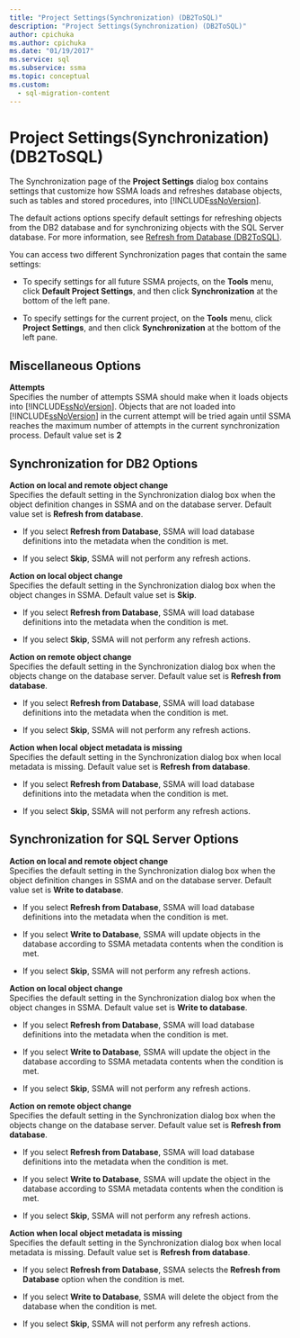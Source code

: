 ```yaml
---
title: "Project Settings(Synchronization) (DB2ToSQL)"
description: "Project Settings(Synchronization) (DB2ToSQL)"
author: cpichuka
ms.author: cpichuka
ms.date: "01/19/2017"
ms.service: sql
ms.subservice: ssma
ms.topic: conceptual
ms.custom:
  - sql-migration-content
---
```

# Project Settings(Synchronization) (DB2ToSQL)
The Synchronization page of the **Project Settings** dialog box contains settings that customize how SSMA loads and refreshes database objects, such as tables and stored procedures, into [!INCLUDE[ssNoVersion](../../includes/ssnoversion-md.md)].  
  
The default actions options specify default settings for refreshing objects from the DB2 database and for synchronizing objects with the SQL Server database. For more information, see [Refresh from Database &#40;DB2ToSQL&#41;](../../ssma/db2/refresh-from-database-db2tosql.md).  
  
You can access two different Synchronization pages that contain the same settings:  
  
-   To specify settings for all future SSMA projects, on the **Tools** menu, click **Default Project Settings**, and then click **Synchronization** at the bottom of the left pane.  
  
-   To specify settings for the current project, on the **Tools** menu, click **Project Settings**, and then click **Synchronization** at the bottom of the left pane.  
  
## Miscellaneous Options  
**Attempts**  
Specifies the number of attempts SSMA should make when it loads objects into [!INCLUDE[ssNoVersion](../../includes/ssnoversion-md.md)]. Objects that are not loaded into [!INCLUDE[ssNoVersion](../../includes/ssnoversion-md.md)] in the current attempt will be tried again until SSMA reaches the maximum number of attempts in the current synchronization process. Default value set is **2**  
  
## Synchronization for DB2 Options  
**Action on local and remote object change**  
Specifies the default setting in the Synchronization dialog box when the object definition changes in SSMA and on the database server. Default value set is **Refresh from database**.  
  
-   If you select **Refresh from Database**, SSMA will load database definitions into the metadata when the condition is met.  
  
-   If you select **Skip**, SSMA will not perform any refresh actions.  
  
**Action on local object change**  
Specifies the default setting in the Synchronization dialog box when the object changes in SSMA. Default value set is **Skip**.  
  
-   If you select **Refresh from Database**, SSMA will load database definitions into the metadata when the condition is met.  
  
-   If you select **Skip**, SSMA will not perform any refresh actions.  
  
**Action on remote object change**  
Specifies the default setting in the Synchronization dialog box when the objects change on the database server. Default value set is **Refresh from database**.  
  
-   If you select **Refresh from Database**, SSMA will load database definitions into the metadata when the condition is met.  
  
-   If you select **Skip**, SSMA will not perform any refresh actions.  
  
**Action when local object metadata is missing**  
Specifies the default setting in the Synchronization dialog box when local metadata is missing. Default value set is **Refresh from database**.  
  
-   If you select **Refresh from Database**, SSMA will load database definitions into the metadata when the condition is met.  
  
-   If you select **Skip**, SSMA will not perform any refresh actions.  
  
## Synchronization for SQL Server Options  
**Action on local and remote object change**  
Specifies the default setting in the Synchronization dialog box when the object definition changes in SSMA and on the database server. Default value set is **Write to database**.  
  
-   If you select **Refresh from Database**, SSMA will load database definitions into the metadata when the condition is met.  
  
-   If you select **Write to Database**, SSMA will update objects in the database according to SSMA metadata contents when the condition is met.  
  
-   If you select **Skip**, SSMA will not perform any refresh actions.  
  
**Action on local object change**  
Specifies the default setting in the Synchronization dialog box when the object changes in SSMA. Default value set is **Write to database**.  
  
-   If you select **Refresh from Database**, SSMA will load database definitions into the metadata when the condition is met.  
  
-   If you select **Write to Database**, SSMA will update the object in the database according to SSMA metadata contents when the condition is met.  
  
-   If you select **Skip**, SSMA will not perform any refresh actions.  
  
**Action on remote object change**  
Specifies the default setting in the Synchronization dialog box when the objects change on the database server.  Default value set is **Refresh from database**.  
  
-   If you select **Refresh from Database**, SSMA will load database definitions into the metadata when the condition is met.  
  
-   If you select **Write to Database**, SSMA will update the object in the database according to SSMA metadata contents when the condition is met.  
  
-   If you select **Skip**, SSMA will not perform any refresh actions.  
  
**Action when local object metadata is missing**  
Specifies the default setting in the Synchronization dialog box when local metadata is missing. Default value set is **Refresh from database**.  
  
-   If you select **Refresh from Database**, SSMA selects the **Refresh from Database** option when the condition is met.  
  
-   If you select **Write to Database**, SSMA will delete the object from the database when the condition is met.  
  
-   If you select **Skip**, SSMA will not perform any refresh actions.  
  
